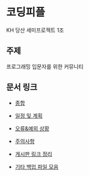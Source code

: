 # 코딩피플

KH 당산 세미프로젝트 1조

## 주제

프로그래밍 입문자를 위한 커뮤니티

## 문서 링크

-   [종합](https://docs.google.com/document/d/1FcH7gKhC-XnLR0Hcn_lQs-wgjmoAp1KpvrpbiNWD_rA/edit)

-   [일정 및 계획](https://docs.google.com/document/d/17IPcZiLiCdF4sNmWjOfRNvLW5r_aklvVNsz3ZLlmUNU/edit)

-   [오류&예외 상황](https://docs.google.com/spreadsheets/d/1eL8a7eddU0PykCZEwqCrl-EpGtzVuhE5V-GLT5sVJ8I/edit)

-   [주의사항](https://docs.google.com/document/d/1NRpAWHatjQys6yWM_8IkCidtbTRU-5ubAHgfYEQikDI/edit)

-   [게시판 링크 정리](https://docs.google.com/document/d/1llFivJLyEklYg0a8ce7p-HK2EhCU5zZH1Om-eQDlgMw/edit)

-   [기타 백업 파일 모음](https://mega.nz/folder/V6oSmYDZ#OCzsjjuj6xdeXlG-q1T3FQ)
